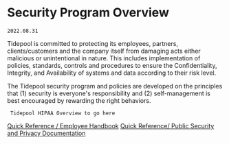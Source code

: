 # Security Program Overview

`2022.08.31`

Tidepool is committed to protecting its employees, partners,
clients/customers and the company itself from damaging acts either malicious or
unintentional in nature. This includes implementation of policies, standards,
controls and procedures to ensure the Confidentiality, Integrity, and
Availability of systems and data according to their risk level.

The Tidepool security program and policies are developed on the
principles that (1) security is everyone's responsibility and (2)
self-management is best encouraged by rewarding the right behaviors.


```info-WORK_NEEDED
 Tidepool HIPAA Overview to go here
```


[Quick Reference / Employee Handbook](https://github.com/tidepool-org/handbook)
[Quick Reference/ Public Security and Privacy Documentation](https://docs.google.com/document/d/1ZLvnUihbvpSITs0lJfpSLsryPzAFHMSi_YdzToAzJu0/edit#heading=h.hx6cjf7pylf)
